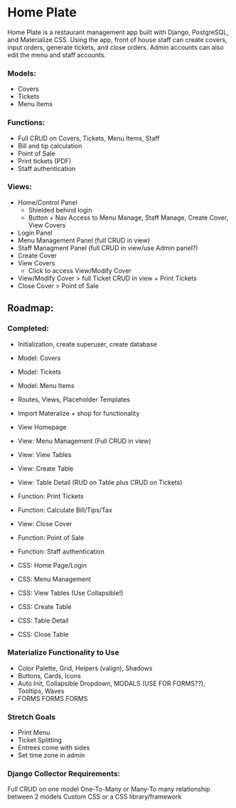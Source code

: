 # Home Plate

Home Plate is a restaurant management app built with Django, PostgreSQL, and Materialize CSS. Using the app, front of house staff can create covers, input orders, generate tickets, and close orders. Admin accounts can also edit the menu and staff accounts.

### Models: 
* Covers
* Tickets
* Menu Items

### Functions:
* Full CRUD on Covers, Tickets, Menu Items, Staff
* Bill and tip calculation
* Point of Sale
* Print tickets (PDF)
* Staff authentication

### Views: 
* Home/Control Panel
    * Shielded behind login
    * Button + Nav Access to Menu Manage, Staff Manage, Create Cover, View Covers
* Login Panel
* Menu Management Panel (full CRUD in view)
* Staff Managment Panel (full CRUD in view/use Admin panel?)
* Create Cover
* View Covers
    * Click to access View/Modify Cover
* View/Modify Cover > full Ticket CRUD in view + Print Tickets
* Close Cover > Point of Sale

## Roadmap:
### Completed:
* Initialization, create superuser, create database
* Model: Covers
* Model: Tickets
* Model: Menu Items
* Routes, Views, Placeholder Templates
* Import Materalize + shop for functionality
* View Homepage

* View: Menu Management (Full CRUD in view)
* View: View Tables
* View: Create Table
* View: Table Detail (RUD on Table plus CRUD on Tickets)
* Function: Print Tickets
* Function: Calculate Bill/Tips/Tax
* View: Close Cover
* Function: Point of Sale
* Function: Staff authentication
* CSS: Home Page/Login
* CSS: Menu Management
* CSS: View Tables (Use Collapsible!)
* CSS: Create Table
* CSS: Table Detail
* CSS: Close Table

### Materialize Functionality to Use
* Color Palette, Grid, Helpers (valign), Shadows
* Buttons, Cards, Icons
* Auto Init, Collapsible Dropdown, MODALS (USE FOR FORMS??), Tooltips, Waves
* FORMS FORMS FORMS
### Stretch Goals
* Print Menu
* Ticket Splitting
* Entrees come with sides
* Set time zone in admin

### Django Collector Requirements:
Full CRUD on one model
One-To-Many or Many-To many relationship between 2 models
Custom CSS or a CSS library/framework


